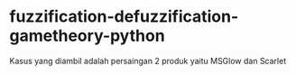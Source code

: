 # fuzzification-defuzzification-gametheory-python
Kasus yang diambil adalah persaingan 2 produk yaitu MSGlow dan Scarlet

